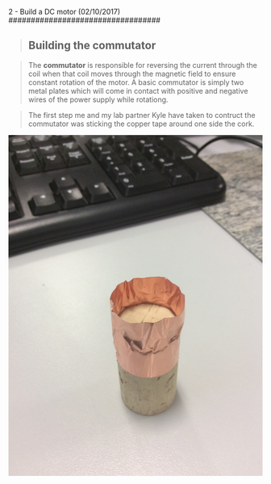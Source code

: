 2 - Build a DC motor (02/10/2017)
##################################

> ## Building the commutator

> The **commutator** is responsible for reversing the current through the coil when that coil moves through the magnetic field to ensure constant rotation of the motor. A basic commutator is simply two metal plates which will come in contact with positive and negative wires of the power supply while rotationg.

> The first step me and my lab partner Kyle have taken to contruct the commutator was sticking the copper tape around one side the cork.

![alt text](https://github.com/zed95/ROCO222-Journal/blob/master/IMG_0486.JPG)
